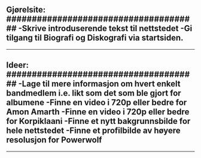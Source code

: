 Gjørelsite:
######################################
-Skrive introduserende tekst til nettstedet
-Gi tilgang til Biografi og Diskografi via startsiden.
-------------------------------------
-------------------------------------
Ideer:
######################################
-Lage til mere informasjon om hvert enkelt bandmedlem i.e. likt som det som ble gjort for albumene
-Finne en video i 720p eller bedre for Amon Amarth
-Finne en video i 720p eller bedre for Korpiklaani
-Finne et nytt bakgrunnsbilde for hele nettstedet
-Finne et profilbilde av høyere resolusjon for Powerwolf
-------------------------------------
-------------------------------------
